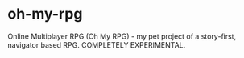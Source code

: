oh-my-rpg
=========

Online Multiplayer RPG (Oh My RPG) - my pet project of a story-first, navigator based RPG. COMPLETELY EXPERIMENTAL.

